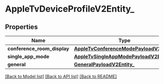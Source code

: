# AppleTvDeviceProfileV2Entity_

## Properties
Name | Type | Description | Notes
------------ | ------------- | ------------- | -------------
**conference_room_display** | [**AppleTvConferenceModePayloadV2Entity**](AppleTvConferenceModePayloadV2Entity.md) |  | [optional] 
**single_app_mode** | [**AppleTvSingleAppModePayloadV2Entity**](AppleTvSingleAppModePayloadV2Entity.md) |  | [optional] 
**general** | [**GeneralPayloadV2Entity_**](GeneralPayloadV2Entity_.md) |  | [optional] 

[[Back to Model list]](../README.md#documentation-for-models) [[Back to API list]](../README.md#documentation-for-api-endpoints) [[Back to README]](../README.md)


